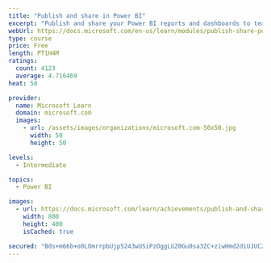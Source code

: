 ```yaml
---
title: "Publish and share in Power BI"
excerpt: "Publish and share your Power BI reports and dashboards to teammates in your organization or to everyone on the web."
webUrl: https://docs.microsoft.com/en-us/learn/modules/publish-share-power-bi/
type: course
price: Free
length: PT1H4M
ratings:
  count: 4123
  average: 4.716469
heat: 58

provider:
  name: Microsoft Learn
  domain: microsoft.com
  images:
    - url: /assets/images/organizations/microsoft.com-50x50.jpg
      width: 50
      height: 50

levels:
  - Intermediate

topics:
  - Power BI

images:
  - url: https://docs.microsoft.com/learn/achievements/publish-and-share-with-power-bi-desktop-social.png
    width: 800
    height: 400
    isCached: true

secured: "Bds+m66b+o0LOmrrpbUjp5243wUSiPzOggLGZ0Gu0sa3ZC+ziwHmd2diUJUC2TxH7x2yvBx7RwxRwX/Exro5Z1R/KVbYpofl56qplnaywvrCrOReKAkJsrukOdvuZXbwe831vupx9rA99ZWNq5d2Lj/SAKt8R2R4G3q9IIxtPAIvk882OIFTnWiuaG7NLcZ9YmAJbp8Px1WvyHZtftF/MCtx8Ak8g64JV5VTi3Uoun1F4Hg2bIn4h3NjgNQflldOJhwpYrg9u0/p/u8V4ZhIzSYNJbnAM+O9ad7BqOUWty1Y/6TUrppBNi9QP5j1GWNNmDb35L3W7NK71yFMm5BvyEHt3cY2MGOPC016nG0wLKE5PUvGmhqIEzvrRDOqqIPOrh73BX2VtV/ucAhTOiTsf7XRWe3ghTff7FVwhjFxyTc=;izNDWYtpGIML1DAA7yMeFQ=="
---
```


